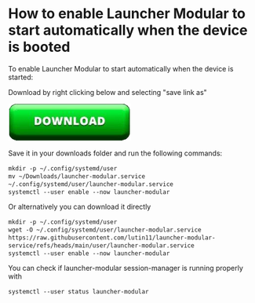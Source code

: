 # How to enable Launcher Modular to start automatically when the device is booted

To enable Launcher Modular to start automatically when the device is started:

Download by right clicking below and selecting "save link as"

[![download](https://github.com/Fuseteam/linus-proof/blob/main/images/download.png)](https://raw.githubusercontent.com/lutin11/launcher-modular-service/refs/heads/main/user/launcher-modular.service)

Save it in your downloads folder and run the following commands:
```
mkdir -p ~/.config/systemd/user
mv ~/Downloads/launcher-modular.service ~/.config/systemd/user/launcher-modular.service
systemctl --user enable --now launcher-modular
```

Or alternatively you can download it directly
```
mkdir -p ~/.config/systemd/user
wget -O ~/.config/systemd/user/launcher-modular.service https://raw.githubusercontent.com/lutin11/launcher-modular-service/refs/heads/main/user/launcher-modular.service
systemctl --user enable --now launcher-modular
```

You can check if launcher-modular session-manager is running properly with
```
systemctl --user status launcher-modular
```
